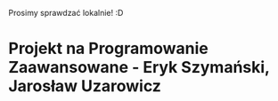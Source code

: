 Prosimy sprawdzać lokalnie! :D
# Projekt na Programowanie Zaawansowane - Eryk Szymański, Jarosław Uzarowicz
